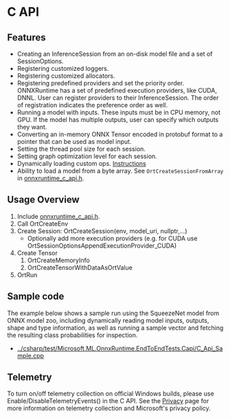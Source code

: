 # C API

## Features

* Creating an InferenceSession from an on-disk model file and a set of SessionOptions.
* Registering customized loggers.
* Registering customized allocators.
* Registering predefined providers and set the priority order. ONNXRuntime has a set of predefined execution providers, like CUDA, DNNL. User can register providers to their InferenceSession. The order of registration indicates the preference order as well.
* Running a model with inputs. These inputs must be in CPU memory, not GPU. If the model has multiple outputs, user can specify which outputs they want.
* Converting an in-memory ONNX Tensor encoded in protobuf format to a pointer that can be used as model input.
* Setting the thread pool size for each session.
* Setting graph optimization level for each session.
* Dynamically loading custom ops. [Instructions](/docs/AddingCustomOp.md)
* Ability to load a model from a byte array. See ```OrtCreateSessionFromArray``` in [onnxruntime_c_api.h](/include/onnxruntime/core/session/onnxruntime_c_api.h).

## Usage Overview

1. Include [onnxruntime_c_api.h](/include/onnxruntime/core/session/onnxruntime_c_api.h).
2. Call OrtCreateEnv
3. Create Session: OrtCreateSession(env, model_uri, nullptr,...)
   - Optionally add more execution providers (e.g. for CUDA use OrtSessionOptionsAppendExecutionProvider_CUDA)
4. Create Tensor
   1) OrtCreateMemoryInfo
   2) OrtCreateTensorWithDataAsOrtValue
5. OrtRun

## Sample code

The example below shows a sample run using the SqueezeNet model from ONNX model zoo, including dynamically reading model inputs, outputs, shape and type information, as well as running a sample vector and fetching the resulting class probabilities for inspection.

* [../csharp/test/Microsoft.ML.OnnxRuntime.EndToEndTests.Capi/C_Api_Sample.cpp](../csharp/test/Microsoft.ML.OnnxRuntime.EndToEndTests.Capi/C_Api_Sample.cpp)

## Telemetry
To turn on/off telemetry collection on official Windows builds, please use Enable/DisableTelemetryEvents() in the C API. See the [Privacy](./Privacy.md) page for more information on telemetry collection and Microsoft's privacy policy.
